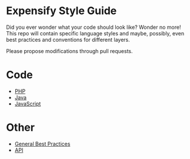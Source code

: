 # Expensify Style Guide

Did you ever wonder what your code should look like? Wonder no more! This repo will contain specific language styles and maybe, possibly, even best practices and conventions for different layers.

Please propose modifications through pull requests.

# Code
* [PHP](https://github.com/Expensify/Style-Guide/blob/master/php.md)
* [Java](https://github.com/Expensify/Style-Guide/blob/master/java.md)
* [JavaScript](https://github.com/Expensify/Style-Guide/blob/master/javascript.md)

# Other
* [General Best Practices](https://github.com/Expensify/Style-Guide/blob/master/general.md)
* [API](https://github.com/Expensify/Style-Guide/blob/master/api.md)


